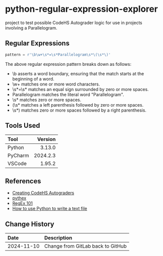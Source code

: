 # python-regular-expression-explorer
 project to test possible CodeHS Autograder logic for use in projects involving a Parallelogram.

## Regular Expressions
```python
pattern = r'\b\w+\s*=\s*Parallelogram\s*\(\s*\)'
```
The above regular expression pattern breaks down as follows:

*    \b asserts a word boundary, ensuring that the match starts at the beginning of a word.
*    \w+ matches one or more word characters.
*    \s*=\s* matches an equal sign surrounded by zero or more spaces.
*    Parallelogram matches the literal word "Parallelogram".
*    \s* matches zero or more spaces.
*    \(\s* matches a left parenthesis followed by zero or more spaces.
*    \s*\) matches zero or more spaces followed by a right parenthesis.
## Tools Used

| Tool    |  Version |
|:--------|---------:|
| Python  |   3.13.0 |
| PyCharm | 2024.2.3 |
| VSCode  |   1.95.2 |

## References

* [Creating CodeHS Autograders](https://help.codehs.com/en/articles/2119075-creating-autograders-to-check-student-code)
* [pythex](https://pythex.org/)
* [RegEx 101](https://regex101.com/)
* [How to use Python to write a text file](https://datagy.io/python-write-text-file/)

## Change History

| Date       | Description                       |
|:-----------|:----------------------------------|
| 2024-11-10 | Change from GitLab back to GitHub |